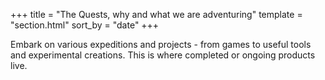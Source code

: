 +++
title = "The Quests, why and what we are adventuring"
template = "section.html"
sort_by = "date"
+++

Embark on various expeditions and projects - from games to useful tools and experimental creations. This is where completed or ongoing products live.
